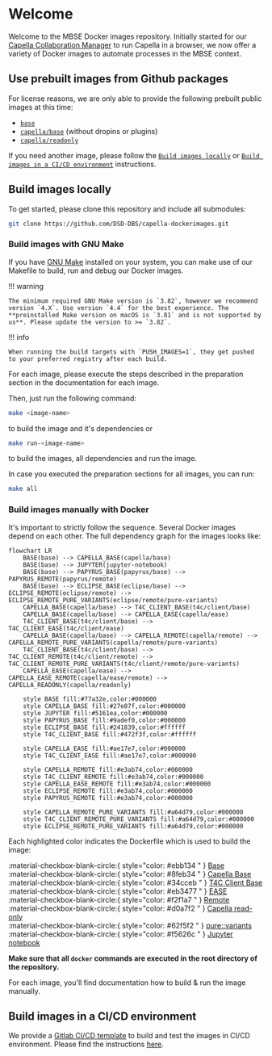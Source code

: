 <!--
 ~ SPDX-FileCopyrightText: Copyright DB Netz AG and the capella-collab-manager contributors
 ~ SPDX-License-Identifier: Apache-2.0
 -->

# Welcome

Welcome to the MBSE Docker images repository. Initially started for our [Capella Collaboration Manager](https://github.com/DSD-DBS/capella-collab-manager) to run Capella in a browser, we now offer a variety of Docker images to automate processes in the MBSE context.

## Use prebuilt images from Github packages

For license reasons, we are only able to provide the following prebuilt public images at this time:

- [`base`](base.md)
- [`capella/base`](capella/base.md) (without dropins or plugins)
- [`capella/readonly`](capella/readonly.md)

If you need another image, please follow the [`Build images locally`](#build-images-locally) or [`Build images in a CI/CD environment`](#build-images-in-a-cicd-environment) instructions.

## Build images locally

To get started, please clone this repository and include all submodules:

```zsh
git clone https://github.com/DSD-DBS/capella-dockerimages.git
```

### Build images with GNU Make

If you have [GNU Make](https://www.gnu.org/software/make/manual/make.html) installed on your system, you can make use of our Makefile to build, run and debug our Docker images.

<!-- prettier-ignore -->
!!! warning

    The minimum required GNU Make version is `3.82`, however we recommend version `4.X`. Use version `4.4` for the best experience. The **preinstalled Make version on macOS is `3.81` and is not supported by us**. Please update the version to >= `3.82`.

<!-- prettier-ignore -->
!!! info

    When running the build targets with `PUSH_IMAGES=1`, they get pushed to your preferred registry after each build.

For each image, please execute the steps described in the preparation section in the documentation for each image.

Then, just run the following command:

```sh
make <image-name>
```

to build the image and it's dependencies or

```sh
make run-<image-name>
```

to build the images, all dependencies and run the image.

In case you executed the preparation sections for all images, you can run:

```sh
make all
```

### Build images manually with Docker

It's important to strictly follow the sequence. Several Docker images depend on each other.
The full dependency graph for the images looks like:

```mermaid
flowchart LR
    BASE(base) --> CAPELLA_BASE(capella/base)
    BASE(base) --> JUPYTER(jupyter-notebook)
    BASE(base) --> PAPYRUS_BASE(papyrus/base) --> PAPYRUS_REMOTE(papyrus/remote)
    BASE(base) --> ECLIPSE_BASE(eclipse/base) --> ECLIPSE_REMOTE(eclipse/remote) --> ECLIPSE_REMOTE_PURE_VARIANTS(eclipse/remote/pure-variants)
    CAPELLA_BASE(capella/base) --> T4C_CLIENT_BASE(t4c/client/base)
    CAPELLA_BASE(capella/base) --> CAPELLA_EASE(capella/ease)
    T4C_CLIENT_BASE(t4c/client/base) --> T4C_CLIENT_EASE(t4c/client/ease)
    CAPELLA_BASE(capella/base) --> CAPELLA_REMOTE(capella/remote) --> CAPELLA_REMOTE_PURE_VARIANTS(capella/remote/pure-variants)
    T4C_CLIENT_BASE(t4c/client/base) --> T4C_CLIENT_REMOTE(t4c/client/remote) --> T4C_CLIENT_REMOTE_PURE_VARIANTS(t4c/client/remote/pure-variants)
    CAPELLA_EASE(capella/ease) --> CAPELLA_EASE_REMOTE(capella/ease/remote) --> CAPELLA_READONLY(capella/readonly)

    style BASE fill:#77a32e,color:#000000
    style CAPELLA_BASE fill:#27e87f,color:#000000
    style JUPYTER fill:#5161ea,color:#000000
    style PAPYRUS_BASE fill:#9adef0,color:#000000
    style ECLIPSE_BASE fill:#241839,color:#ffffff
    style T4C_CLIENT_BASE fill:#472f3f,color:#ffffff

    style CAPELLA_EASE fill:#ae17e7,color:#000000
    style T4C_CLIENT_EASE fill:#ae17e7,color:#000000

    style CAPELLA_REMOTE fill:#e3ab74,color:#000000
    style T4C_CLIENT_REMOTE fill:#e3ab74,color:#000000
    style CAPELLA_EASE_REMOTE fill:#e3ab74,color:#000000
    style ECLIPSE_REMOTE fill:#e3ab74,color:#000000
    style PAPYRUS_REMOTE fill:#e3ab74,color:#000000

    style CAPELLA_REMOTE_PURE_VARIANTS fill:#a64d79,color:#000000
    style T4C_CLIENT_REMOTE_PURE_VARIANTS fill:#a64d79,color:#000000
    style ECLIPSE_REMOTE_PURE_VARIANTS fill:#a64d79,color:#000000

```

Each highlighted color indicates the Dockerfile which is used to build the image:

:material-checkbox-blank-circle:{ style="color: #ebb134 " } [Base](base.md) <br>
:material-checkbox-blank-circle:{ style="color: #8feb34 " } [Capella Base](capella/base.md)<br>
:material-checkbox-blank-circle:{ style="color: #34cceb " } [T4C Client Base](capella/t4c/base.md) <br>
:material-checkbox-blank-circle:{ style="color: #eb3477 " } [EASE](ease.md) <br>
:material-checkbox-blank-circle:{ style="color: #f2f1a7 " } [Remote](remote.md) <br>
:material-checkbox-blank-circle:{ style="color: #d0a7f2 " } [Capella read-only](capella/readonly.md) <br>
:material-checkbox-blank-circle:{ style="color: #62f5f2 " } [pure::variants](pure-variants.md) <br>
:material-checkbox-blank-circle:{ style="color: #f5626c " } [Jupyter notebook](jupyter/index.md) <br>

**Make sure that all `docker` commands are executed in the root directory of the repository.**

For each image, you'll find documentation how to build & run the image manually.

## Build images in a CI/CD environment

We provide a [Gitlab CI/CD template](https://github.com/DSD-DBS/capella-dockerimages/blob/main/ci-templates/gitlab/image-builder.yml) to build and test the images in CI/CD environment.
Please find the instructions [here](https://github.com/DSD-DBS/capella-dockerimages/tree/main/ci-templates/gitlab#image-builder).
